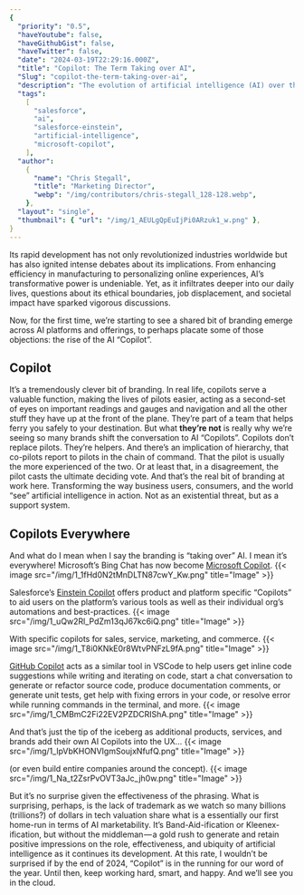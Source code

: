 ```yaml
---
{
  "priority": "0.5",
  "haveYoutube": false,
  "haveGithubGist": false,
  "haveTwitter": false,
  "date": "2024-03-19T22:29:16.000Z",
  "title": "Copilot: The Term Taking over AI",
  "Slug": "copilot-the-term-taking-over-ai",
  "description": "The evolution of artificial intelligence (AI) over the last few years is one of the most remarkable tech narratives of our time.",
  "tags":
    [
      "salesforce",
      "ai",
      "salesforce-einstein",
      "artificial-intelligence",
      "microsoft-copilot",
    ],
  "author":
    {
      "name": "Chris Stegall",
      "title": "Marketing Director",
      "webp": "/img/contributors/chris-stegall_128-128.webp",
    },
  "layout": "single",
  "thumbnail": { "url": "/img/1_AEULgQpEuIjPi0ARzuk1_w.png" },
}
---
```


Its rapid development has not only revolutionized industries worldwide but has also ignited intense debates about its implications. From enhancing efficiency in manufacturing to personalizing online experiences, AI’s transformative power is undeniable. Yet, as it infiltrates deeper into our daily lives, questions about its ethical boundaries, job displacement, and societal impact have sparked vigorous discussions.

Now, for the first time, we’re starting to see a shared bit of branding emerge across AI platforms and offerings, to perhaps placate some of those objections: the rise of the AI “Copilot”.

## Copilot

It’s a tremendously clever bit of branding. In real life, copilots serve a valuable function, making the lives of pilots easier, acting as a second-set of eyes on important readings and gauges and navigation and all the other stuff they have up at the front of the plane. They’re part of a team that helps ferry you safely to your destination.
But what **they’re not** is really why we’re seeing so many brands shift the conversation to AI “Copilots”. Copilots don’t replace pilots. They’re helpers. And there’s an implication of hierarchy, that co-pilots report to pilots in the chain of command. That the pilot is usually the more experienced of the two. Or at least that, in a disagreement, the pilot casts the ultimate deciding vote.
And that’s the real bit of branding at work here. Transforming the way business users, consumers, and the world “see” artificial intelligence in action. Not as an existential threat, but as a support system.

## Copilots Everywhere

And what do I mean when I say the branding is “taking over” AI. I mean it’s everywhere!
Microsoft’s Bing Chat has now become [Microsoft Copilot](https://www.microsoft.com/en-us/microsoft-copilot).
{{< image src="/img/1_1fHd0N2tMnDLTN87cwY_Kw.png" title="Image" >}}

Salesforce’s [Einstein Copilot](https://www.salesforce.com/products/einstein-ai-assistant/) offers product and platform specific “Copilots” to aid users on the platform’s various tools as well as their individual org’s automations and best-practices.
{{< image src="/img/1_uQw2Rl_PdZm13qJ67kc6iQ.png" title="Image" >}}

With specific copilots for sales, service, marketing, and commerce.
{{< image src="/img/1_T8i0KNkE0r8WtvPNFzL9fA.png" title="Image" >}}

[GitHub Copilot](https://code.visualstudio.com/docs/copilot/overview) acts as a similar tool in VSCode to help users get inline code suggestions while writing and iterating on code, start a chat conversation to generate or refactor source code, produce documentation comments, or generate unit tests, get help with fixing errors in your code, or resolve error while running commands in the terminal, and more.
{{< image src="/img/1_CMBmC2Fi22EV2PZDCRIShA.png" title="Image" >}}

And that’s just the tip of the iceberg as additional products, services, and brands add their own AI Copilots into the UX…
{{< image src="/img/1_lpVbKHONVIgmSoujxNfufQ.png" title="Image" >}}

(or even build entire companies around the concept).
{{< image src="/img/1_Na_t2ZsrPvOVT3aJc_jh0w.png" title="Image" >}}

But it’s no surprise given the effectiveness of the phrasing. What is surprising, perhaps, is the lack of trademark as we watch so many billions (trillions?) of dollars in tech valuation share what is a essentially our first home-run in terms of AI marketability. It’s Band-Aid-ification or Kleenex-ification, but without the middleman — a gold rush to generate and retain positive impressions on the role, effectiveness, and ubiquity of artificial intelligence as it continues its development.
At this rate, I wouldn’t be surprised if by the end of 2024, “Copilot” is in the running for our word of the year.
Until then, keep working hard, smart, and happy. And we’ll see you in the cloud.
